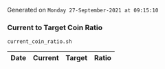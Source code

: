 Generated on `Monday 27-September-2021 at 09:15:10`

### Current to Target Coin Ratio
`current_coin_ratio.sh`

Date|Current|Target|Ratio
---|---|---|---
